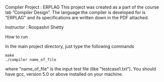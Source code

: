 Compiler Project : ERPLAG
This project was created as a part of the course lab ”Compiler Design”. The language the compiler is developed for is "ERPLAG" and its specifications are written down in the PDF attached.

Instructor : Roopashri Shetty

How to run

In the main project directory, just type the following commands

	make
	./compiler name_of_file

where "name_of_file" is the input test file (like "testcase1.txt”).
You should have gcc, version 5.0 or above installed on your machine.
